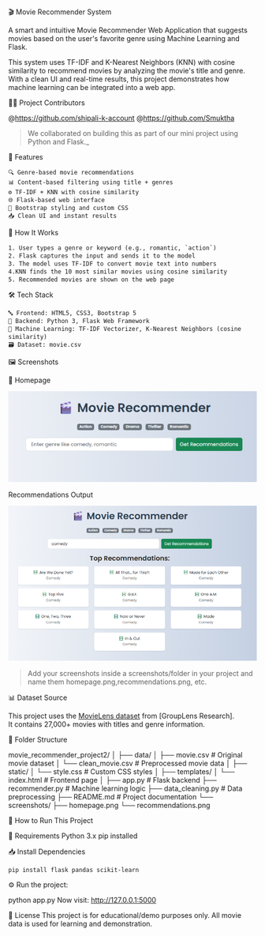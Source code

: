 🎬 Movie Recommender System

A smart and intuitive Movie Recommender Web Application that suggests movies based on the user's favorite genre  using Machine Learning and Flask.

This system uses TF-IDF and K-Nearest Neighbors (KNN) with cosine similarity to recommend movies by analyzing the movie's title and genre. With a clean UI and real-time results, this project demonstrates how machine learning can be integrated into a web app.


👩‍💻 Project Contributors

@https://github.com/shipali-k-account 
@https://github.com/Smuktha

>We collaborated on building this as part of our mini project using Python and Flask._

🌟 Features

    🔍 Genre-based movie recommendations
    📊 Content-based filtering using title + genres
    ⚙️ TF-IDF + KNN with cosine similarity
    🌐 Flask-based web interface
    💅 Bootstrap styling and custom CSS
    📥 Clean UI and instant results


🧠 How It Works

    1. User types a genre or keyword (e.g., romantic, `action`)
    2. Flask captures the input and sends it to the model
    3. The model uses TF-IDF to convert movie text into numbers
    4.KNN finds the 10 most similar movies using cosine similarity
    5. Recommended movies are shown on the web page


🛠️ Tech Stack

    🔤 Frontend: HTML5, CSS3, Bootstrap 5  
    🧠 Backend: Python 3, Flask Web Framework  
    🧪 Machine Learning: TF-IDF Vectorizer, K-Nearest Neighbors (cosine similarity)  
    🗃️ Dataset: movie.csv 



🖼️ Screenshots

🎯 Homepage

![Homepage Screenshot](screenshot/home.png)

Recommendations Output

![Recommendations Screenshot](screenshot/recommendation.png)

> Add your screenshots inside a screenshots/folder in your project and name them homepage.png\,recommendations.png, etc.

📊 Dataset Source

This project uses the [MovieLens dataset](https://grouplens.org/datasets/movielens/) from [GroupLens Research].  
It contains 27,000+ movies with titles and genre information.


📁 Folder Structure

movie_recommender_project2/
│
├── data/
│ ├── movie.csv # Original movie dataset
│ └── clean_movie.csv # Preprocessed movie data
│
├── static/
│ └── style.css # Custom CSS styles
│
├── templates/
│ └── index.html # Frontend page
│
├── app.py # Flask backend
├── recommender.py # Machine learning logic
├── data_cleaning.py # Data preprocessing
├── README.md # Project documentation
└── screenshots/
├── homepage.png
└── recommendations.png

🚀 How to Run This Project

📌 Requirements
    Python 3.x
    pip installed

📥 Install Dependencies

    pip install flask pandas scikit-learn
 
⚙️ Run the project:

 python app.py
 Now visit: http://127.0.0.1:5000

📜 License
This project is for educational/demo purposes only.
All movie data is used for learning and demonstration.